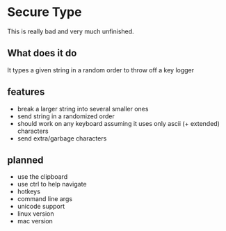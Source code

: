 # Secure Type

This is really bad and very much unfinished.

## What does it do
It types a given string in a random order to throw off a key logger

## features
- break a larger string into several smaller ones
- send string in a randomized order
- should work on any keyboard assuming it uses only ascii (+ extended) characters
- send extra/garbage characters

## planned
- use the clipboard
- use ctrl to help navigate
- hotkeys
- command line args
- unicode support
- linux version
- mac version
